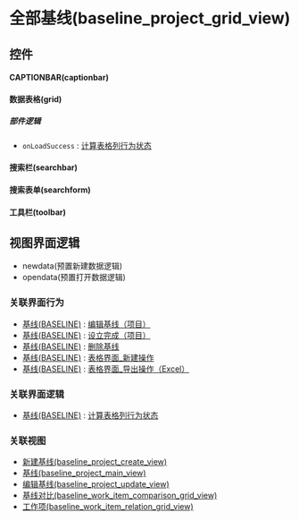 # 全部基线(baseline_project_grid_view)  <!-- {docsify-ignore-all} -->



## 控件
#### CAPTIONBAR(captionbar)
#### 数据表格(grid)

##### 部件逻辑
* `onLoadSuccess` : [计算表格列行为状态](module/Base/baseline/uilogic/calc_column_action_state)
#### 搜索栏(searchbar)
#### 搜索表单(searchform)
#### 工具栏(toolbar)

## 视图界面逻辑
  * newdata(预置新建数据逻辑)
  * opendata(预置打开数据逻辑)


### 关联界面行为
  * [基线(BASELINE)](module/Base/baseline) : [编辑基线（项目）](module/Base/baseline#界面行为)
  * [基线(BASELINE)](module/Base/baseline) : [设立完成（项目）](module/Base/baseline#界面行为)
  * [基线(BASELINE)](module/Base/baseline) : [删除基线](module/Base/baseline#界面行为)
  * [基线(BASELINE)](module/Base/baseline) : [表格界面_新建操作](module/Base/baseline#界面行为)
  * [基线(BASELINE)](module/Base/baseline) : [表格界面_导出操作（Excel）](module/Base/baseline#界面行为)

### 关联界面逻辑
  * [基线(BASELINE)](module/Base/baseline) : [计算表格列行为状态](module/Base/baseline/uilogic/calc_column_action_state)

### 关联视图
  * [新建基线(baseline_project_create_view)](app/view/baseline_project_create_view)
  * [基线(baseline_project_main_view)](app/view/baseline_project_main_view)
  * [编辑基线(baseline_project_update_view)](app/view/baseline_project_update_view)
  * [基线对比(baseline_work_item_comparison_grid_view)](app/view/baseline_work_item_comparison_grid_view)
  * [工作项(baseline_work_item_relation_grid_view)](app/view/baseline_work_item_relation_grid_view)

<script>
 const { createApp } = Vue
  createApp({
    data() {
      return {

      }
    }
  }).use(ElementPlus).mount('#app')
</script>